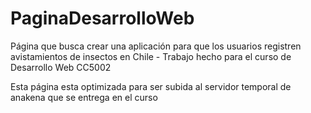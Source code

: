 # PaginaDesarrolloWeb
Página que busca crear una aplicación para que los usuarios registren avistamientos de insectos en Chile - Trabajo hecho para el curso de Desarrollo Web CC5002

Esta página esta optimizada para ser subida al servidor temporal de anakena que se entrega en el curso 
